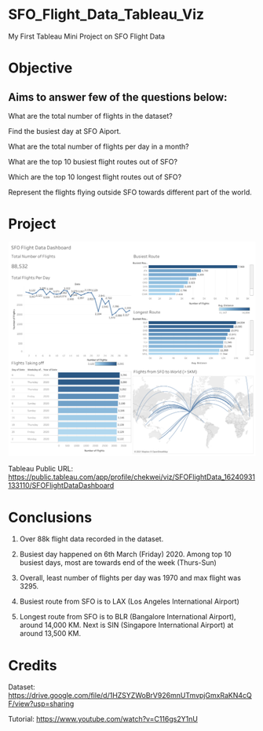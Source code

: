 # SFO_Flight_Data_Tableau_Viz
My First Tableau Mini Project on SFO Flight Data

# Objective
## Aims to answer few of the questions below:

What are the total number of flights in the dataset?

Find the busiest day at SFO Aiport. 

What are the total number of flights per day in a month?

What are the top 10 busiest flight routes out of SFO? 

Which are the top 10 longest flight routes out of SFO? 

Represent the flights flying outside SFO towards different part of the world. 

# Project 
![image](SFO_Flight_Data_Dashboard.png)

Tableau Public URL: https://public.tableau.com/app/profile/chekwei/viz/SFOFlightData_16240931133110/SFOFlightDataDashboard

# Conclusions

1. Over 88k flight data recorded in the dataset. 

2. Busiest day happened on 6th March (Friday) 2020. Among top 10 busiest days, most are towards end of the week (Thurs-Sun)

3. Overall, least number of flights per day was 1970 and max flight was 3295. 

4. Busiest route from SFO is to LAX (Los Angeles International Airport)

5. Longest route from SFO is to BLR (Bangalore International Airport), around 14,000 KM. Next is SIN (Singapore International Airport) at around 13,500 KM.

# Credits
Dataset: https://drive.google.com/file/d/1HZSYZWoBrV926mnUTmvpjGmxRaKN4cQF/view?usp=sharing

Tutorial: https://www.youtube.com/watch?v=C116gs2Y1nU
